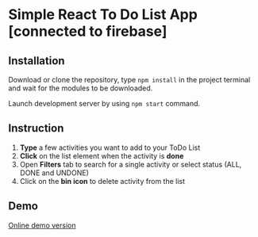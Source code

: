 # Simple React To Do List App [connected to firebase]

## Installation

Download or clone the repository, type `npm install` in the project terminal and wait for the modules to be downloaded.

Launch development server by using `npm start` command.

## Instruction
1. **Type** a few activities you want to add to your ToDo List
2. **Click** on the list element when the activity is **done**
3. Open **Filters** tab to search for a single activity or select status (ALL, DONE and UNDONE)
4. Click on the **bin icon** to delete activity from the list

## Demo
[Online demo version](http://wpyda-react-to-do-list.surge.sh)
